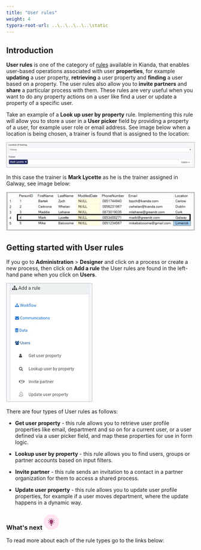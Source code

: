 ```yaml
---
title: "User rules"
weight: 4
typora-root-url: ..\..\..\..\..\static
---
```


## Introduction

**User rules** is one of the category of [rules](/docs/platform/rules/) available in Kianda, that enables user-based operations associated with user **properties**, for example **updating** a user property, **retrieving** a user property and **finding** a user based on a property. The user rules also allow you to **invite partners** and **share** a particular process with them. These rules are very useful when you want to do any property actions on a user like find a user or update a property of a specific user.

Take an example of a **Look up user by property** rule. Implementing this rule will allow you to store a user in a **User picker** field by providing a property of a user, for example user role or email address. See image below when a location is being chosen, a trainer is found that is assigned to the location:

![User rules](/images/lookup-user-location.jpg)

In this case the trainer is **Mark Lycette** as he is the trainer assigned in Galway, see image below:

![User rules](/images/lookup-user-db.jpg)

## Getting started with User rules ##

If you go to **Administration** > **Designer** and click on a process or create a new process, then click on **Add a rule** the User rules are found in the left-hand pane when you click on **Users**.

![User rules](/images/user-rules-intro.jpg)

There are four types of User rules as follows:

- **Get user property** - this rule allows you to retrieve user profile properties like email, department and so on for a current user, or a user defined via a user picker field, and map these properties for use in form logic.

- **Lookup user by property** - this rule allows you to find users, groups or partner accounts based on input filters.

- **Invite partner** - this rule sends an invitation to a contact in a partner organization for them to access a shared process. 

- **Update user property** - this rule allows you to update user profile properties, for example if a user moves department, where the update happens in a dynamic way.

  

### What's next  ![Idea icon](/images/18.png) ###

To read more about each of the rule types go to the links below:
